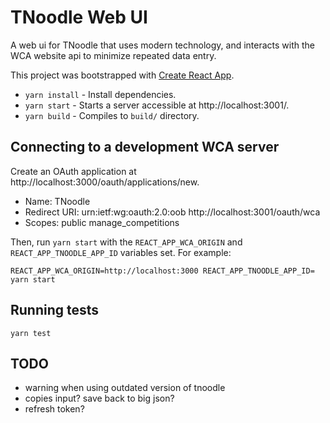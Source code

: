 # TNoodle Web UI

A web ui for TNoodle that uses modern technology, and interacts with the WCA website api
to minimize repeated data entry.

This project was bootstrapped with [Create React App](https://github.com/facebookincubator/create-react-app).

- `yarn install` - Install dependencies.
- `yarn start` - Starts a server accessible at http://localhost:3001/.
- `yarn build` - Compiles to `build/` directory.

## Connecting to a development WCA server

Create an OAuth application at http://localhost:3000/oauth/applications/new.
- Name: TNoodle
- Redirect URI: urn:ietf:wg:oauth:2.0:oob
                http://localhost:3001/oauth/wca
- Scopes: public manage_competitions

Then, run `yarn start` with the `REACT_APP_WCA_ORIGIN` and `REACT_APP_TNOODLE_APP_ID` variables set.
For example:

```
REACT_APP_WCA_ORIGIN=http://localhost:3000 REACT_APP_TNOODLE_APP_ID= yarn start
```

## Running tests

`yarn test`

## TODO

- warning when using outdated version of tnoodle
- copies input? save back to big json?
- refresh token?
